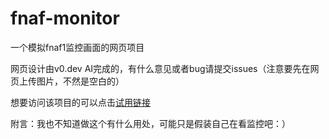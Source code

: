 # fnaf-monitor
一个模拟fnaf1监控画面的网页项目

网页设计由v0.dev AI完成的，有什么意见或者bug请提交issues（注意要先在网页上传图片，不然是空白的）

想要访问该项目的可以点击[试用链接](https://lepqneebc9bfvn3o8p9elwv5vfdpjecm.vercel.app/)

附言：我也不知道做这个有什么用处，可能只是假装自己在看监控吧：）
